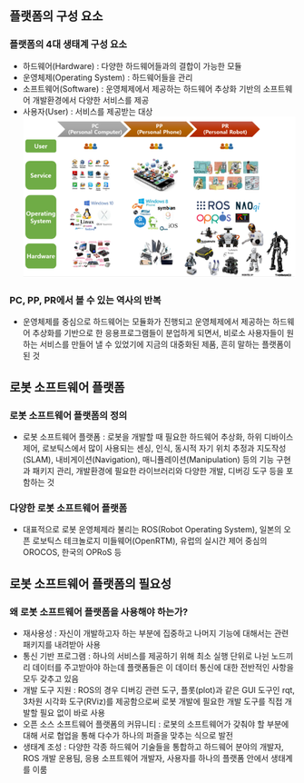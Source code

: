 ## 플랫폼의 구성 요소 
### 플랫폼의 4대 생태계 구성 요소
* 하드웨어(Hardware) : 다양한 하드웨어들과의 결합이 가능한 모듈
* 운영체제(Operating System) : 하드웨어들을 관리 
* 소프트웨어(Software) : 운영체제에서 제공하는 하드웨어 추상화 기반의 소프트웨어 개발환경에서 다양한 서비스를 제공
* 사용자(User) : 서비스를 제공받는 대상 
<br/> <img src="./img/ROS001.png" /> <br/>
### PC, PP, PR에서 볼 수 있는 역사의 반복
* 운영체제를 중심으로 하드웨어는 모듈화가 진행되고 운영체제에서 제공하는 하드웨어 추상화를 기반으로 한 응용프로그램들이 분업하게 되면서, 비로소 사용자들이 원하는 서비스를 만들어 낼 수 있었기에 지금의 대중화된 제품, 흔히 말하는 플랫폼이 된 것

## 로봇 소프트웨어 플랫폼
### 로봇 소프트웨어 플랫폼의 정의
* 로봇 소프트웨어 플랫폼 : 로봇을 개발할 때 필요한 하드웨어 추상화, 하위 디바이스 제어, 로보틱스에서 많이 사용되는 센싱, 인식, 동시적 자기 위치 추정과 지도작성(SLAM), 내비게이션(Navigation), 매니퓰레이션(Manipulation) 등의 기능 구현과 패키지 관리, 개발환경에 필요한 라이브러리와 다양한 개발, 디버깅 도구 등을 포함하는 것 
### 다양한 로봇 소프트웨어 플랫폼
* 대표적으로 로봇 운영체제라 불리는 ROS(Robot Operating System), 일본의 오픈 로보틱스 테크놀로지 미들웨어(OpenRTM), 유럽의 실시간 제어 중심의 OROCOS, 한국의 OPRoS 등

## 로봇 소프트웨어 플랫폼의 필요성 
### 왜 로봇 소프트웨어 플랫폼을 사용해야 하는가?
* 재사용성 : 자신이 개발하고자 하는 부분에 집중하고 나머지 기능에 대해서는 관련 패키지를 내려받아 사용 
* 통신 기반 프로그램 : 하나의 서비스를 제공하기 위해 최소 실행 단위로 나뉜 노드끼리 데이터를 주고받아야 하는데 플랫폼들은 이 데이터 통신에 대한 전반적인 사항을 모두 갖추고 있음 
* 개발 도구 지원 : ROS의 경우 디버깅 관련 도구, 플롯(plot)과 같은 GUI 도구인 rqt, 3차원 시각화 도구(RViz)를 제공함으로써 로봇 개발에 필요한 개발 도구를 직접 개발할 필요 없이 바로 사용
* 오픈 소스 소프트웨어 플랫폼의 커뮤니티 : 로봇의 소프트웨어가 갖춰야 할 부분에 대해 서로 협업을 통해 다수가 하나의 퍼즐을 맞추는 식으로 발전
* 생태계 조성 : 다양한 각종 하드웨어 기술들을 통합하고 하드웨어 분야의 개발자, ROS 개발 운용팀, 응용 소프트웨어 개발자, 사용자를 하나의 플랫폼 안에서 생태계를 이룸 

